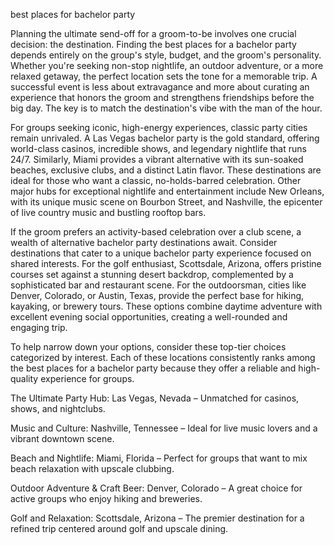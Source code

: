 best places for bachelor party


Planning the ultimate send-off for a groom-to-be involves one crucial decision: the destination. Finding the best places for a bachelor party depends entirely on the group's style, budget, and the groom's personality. Whether you're seeking non-stop nightlife, an outdoor adventure, or a more relaxed getaway, the perfect location sets the tone for a memorable trip. A successful event is less about extravagance and more about curating an experience that honors the groom and strengthens friendships before the big day. The key is to match the destination's vibe with the man of the hour.



For groups seeking iconic, high-energy experiences, classic party cities remain unrivaled. A Las Vegas bachelor party is the gold standard, offering world-class casinos, incredible shows, and legendary nightlife that runs 24/7. Similarly, Miami provides a vibrant alternative with its sun-soaked beaches, exclusive clubs, and a distinct Latin flavor. These destinations are ideal for those who want a classic, no-holds-barred celebration. Other major hubs for exceptional nightlife and entertainment include New Orleans, with its unique music scene on Bourbon Street, and Nashville, the epicenter of live country music and bustling rooftop bars.



If the groom prefers an activity-based celebration over a club scene, a wealth of alternative bachelor party destinations await. Consider destinations that cater to a unique bachelor party experience focused on shared interests. For the golf enthusiast, Scottsdale, Arizona, offers pristine courses set against a stunning desert backdrop, complemented by a sophisticated bar and restaurant scene. For the outdoorsman, cities like Denver, Colorado, or Austin, Texas, provide the perfect base for hiking, kayaking, or brewery tours. These options combine daytime adventure with excellent evening social opportunities, creating a well-rounded and engaging trip.



To help narrow down your options, consider these top-tier choices categorized by interest. Each of these locations consistently ranks among the best places for a bachelor party because they offer a reliable and high-quality experience for groups.




The Ultimate Party Hub: Las Vegas, Nevada – Unmatched for casinos, shows, and nightclubs.


Music and Culture: Nashville, Tennessee – Ideal for live music lovers and a vibrant downtown scene.


Beach and Nightlife: Miami, Florida – Perfect for groups that want to mix beach relaxation with upscale clubbing.


Outdoor Adventure & Craft Beer: Denver, Colorado – A great choice for active groups who enjoy hiking and breweries.


Golf and Relaxation: Scottsdale, Arizona – The premier destination for a refined trip centered around golf and upscale dining.


